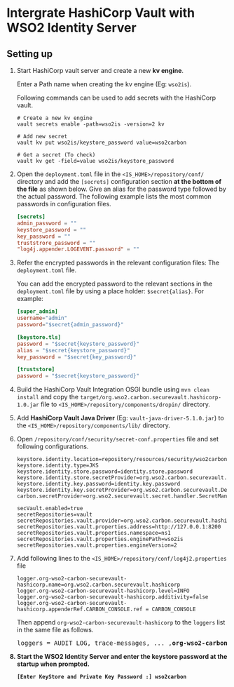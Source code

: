 # Intergrate HashiCorp Vault with WSO2 Identity Server

## Setting up

1. Start HashiCorp vault server and create a new **kv engine**.

   Enter a Path name when creating the kv engine (Eg: `wso2is`).
  
   Following commands can be used to add secrets with the HashiCorp vault.
   
   ```
   # Create a new kv engine
   vault secrets enable -path=wso2is -version=2 kv
   
   # Add new secret
   vault kv put wso2is/keystore_password value=wso2carbon
   
   # Get a secret (To check)
   vault kv get -field=value wso2is/keystore_password
   ```
   
2. Open the `deployment.toml` file in the `<IS_HOME>/repository/conf/` directory and add
   the `[secrets]` configuration section **at the bottom of the file** as shown below.
   Give an alias for the password type followed by the actual password. The following example
   lists the most common passwords in configuration files.

    ```toml
    [secrets]
    admin_password = ""
    keystore_password = ""
    key_password = ""
    truststrore_password = ""
    "log4j.appender.LOGEVENT.password" = ""
    ```

3. Refer the encrypted passwords in the relevant configuration files:
The `deployment.toml` file.

   You can add the encrypted password to the relevant sections in the `deployment.toml` file by using 
a place holder: `$secret{alias}`. For example:

    ```toml
    [super_admin]
    username="admin"
    password="$secret{admin_password}"
    
    [keystore.tls]
    password = "$secret{keystore_password}" 
    alias = "$secret{keystore_password}" 
    key_password = "$secret{key_password}"  
    
    [truststore]                  
    password = "$secret{keystore_password}" 
    ```

4. Build the HashiCorp Vault Integration OSGI bundle using `mvn clean install` and copy
the `target/org.wso2.carbon.securevault.hashicorp-1.0.jar` file to `<IS_HOME>/repository/components/dropin/`
directory.

5. Add **HashiCorp Vault Java Driver** (Eg: `vault-java-driver-5.1.0.jar`) to the
`<IS_HOME>/repository/components/lib/` directory.

6. Open `/repository/conf/security/secret-conf.properties` file and set following configurations.
    ```
    keystore.identity.location=repository/resources/security/wso2carbon.jks
    keystore.identity.type=JKS
    keystore.identity.store.password=identity.store.password
    keystore.identity.store.secretProvider=org.wso2.carbon.securevault.DefaultSecretCallbackHandler
    keystore.identity.key.password=identity.key.password
    keystore.identity.key.secretProvider=org.wso2.carbon.securevault.DefaultSecretCallbackHandler
    carbon.secretProvider=org.wso2.securevault.secret.handler.SecretManagerSecretCallbackHandler
    
    secVault.enabled=true
    secretRepositories=vault
    secretRepositories.vault.provider=org.wso2.carbon.securevault.hashicorp.repository.HashiCorpSecretRepositoryProvider
    secretRepositories.vault.properties.address=http://127.0.0.1:8200
    secretRepositories.vault.properties.namespace=ns1
    secretRepositories.vault.properties.enginePath=wso2is
    secretRepositories.vault.properties.engineVersion=2
    ```

7. Add following lines to the `<IS_HOME>/repository/conf/log4j2.properties` file
    ```
    logger.org-wso2-carbon-securevault-hashicorp.name=org.wso2.carbon.securevault.hashicorp
    logger.org-wso2-carbon-securevault-hashicorp.level=INFO
    logger.org-wso2-carbon-securevault-hashicorp.additivity=false
    logger.org-wso2-carbon-securevault-hashicorp.appenderRef.CARBON_CONSOLE.ref = CARBON_CONSOLE
    ```
   Then append `org-wso2-carbon-securevault-hashicorp` to the `loggers` list in the same file as follows.
   <pre>
   loggers = AUDIT_LOG, trace-messages, ... ,<b>org-wso2-carbon-securevault-hashicorp<b>
   </pre>

   
8. Start the WSO2 Identity Server and enter the keystore password at the startup when prompted.
   ```
   [Enter KeyStore and Private Key Password :] wso2carbon
   ```
